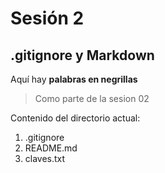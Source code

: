 # Sesión 2
## .gitignore y Markdown
Aquí hay **palabras en negrillas**

> Como parte de la sesion 02

Contenido del directorio actual:

1. .gitignore
2. README.md
3. claves.txt